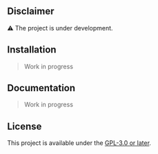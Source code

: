 ## Disclaimer

⚠️ The project is under development.

## Installation

> Work in progress

## Documentation

> Work in progress

## License

This project is available under the [GPL-3.0 or later](./LICENSE).